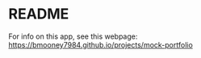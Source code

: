 # README

For info on this app, see this webpage: https://bmooney7984.github.io/projects/mock-portfolio